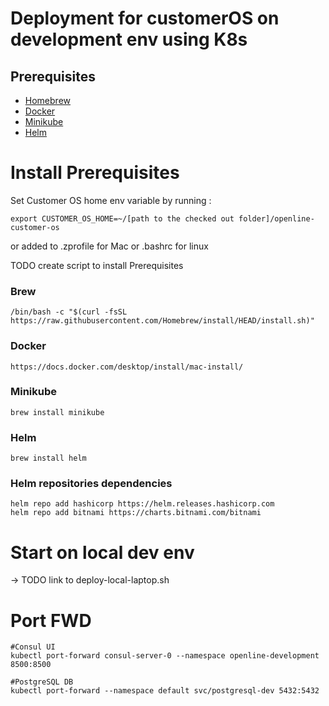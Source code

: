 # Deployment for customerOS on development env using K8s

## Prerequisites
- [Homebrew](https://brew.sh/)
- [Docker](https://www.docker.com/)
- [Minikube](https://minikube.sigs.k8s.io/docs/start/)
- [Helm](https://helm.sh/)

# Install Prerequisites 

Set Customer OS home env variable by running :
```
export CUSTOMER_OS_HOME=~/[path to the checked out folder]/openline-customer-os
```
or added to .zprofile for Mac or .bashrc for linux


TODO create script to install Prerequisites

### Brew
```
/bin/bash -c "$(curl -fsSL https://raw.githubusercontent.com/Homebrew/install/HEAD/install.sh)"
```

### Docker
```
https://docs.docker.com/desktop/install/mac-install/
```

### Minikube 

```
brew install minikube
```

### Helm
```
brew install helm
```

### Helm repositories dependencies  
```
helm repo add hashicorp https://helm.releases.hashicorp.com
helm repo add bitnami https://charts.bitnami.com/bitnami
```


# Start on local dev env
-> TODO link to deploy-local-laptop.sh


# Port FWD
```
#Consul UI
kubectl port-forward consul-server-0 --namespace openline-development 8500:8500

#PostgreSQL DB
kubectl port-forward --namespace default svc/postgresql-dev 5432:5432
```